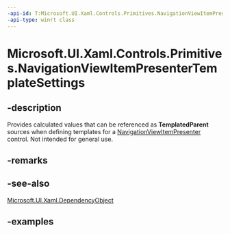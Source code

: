 ```yaml
---
-api-id: T:Microsoft.UI.Xaml.Controls.Primitives.NavigationViewItemPresenterTemplateSettings
-api-type: winrt class
---
```


# Microsoft.UI.Xaml.Controls.Primitives.NavigationViewItemPresenterTemplateSettings

<!--
public class NavigationViewItemPresenterTemplateSettings : Windows.UI.Xaml.DependencyObject
-->

## -description

Provides calculated values that can be referenced as **TemplatedParent** sources when defining templates for a [NavigationViewItemPresenter](navigationviewitempresenter.md) control. Not intended for general use.

## -remarks

## -see-also

[Microsoft.UI.Xaml.DependencyObject](../microsoft.ui.xaml/dependencyobject.md)

## -examples
